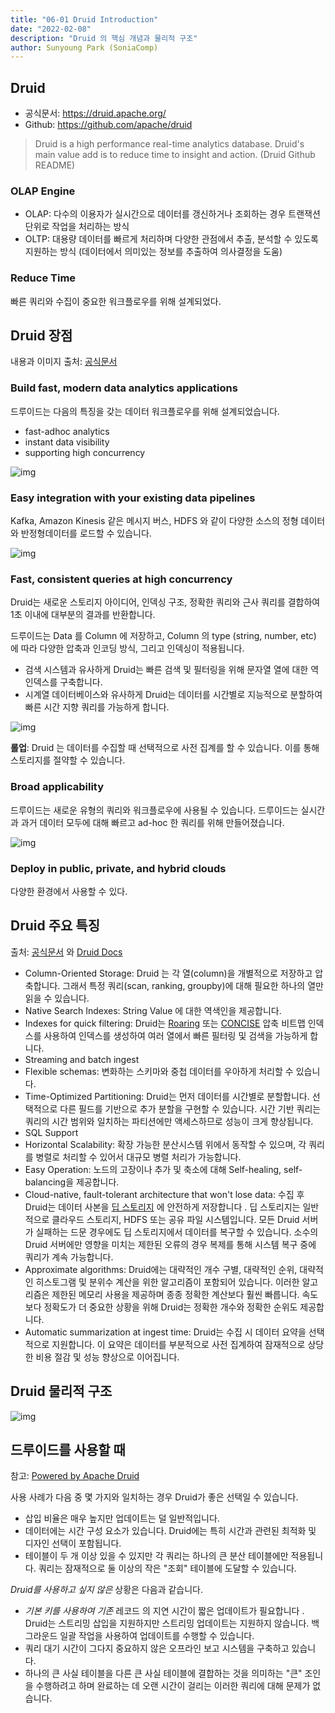 ```yaml
---
title: "06-01 Druid Introduction"
date: "2022-02-08"
description: "Druid 의 핵심 개념과 물리적 구조"
author: Sunyoung Park (SoniaComp)
---
```


## Druid

* 공식문서: https://druid.apache.org/
* Github: https://github.com/apache/druid

> Druid is a high performance real-time analytics database. Druid's main value add is to reduce time to insight and action. (Druid Github README)

### OLAP Engine

* OLAP: 다수의 이용자가 실시간으로 데이터를 갱신하거나 조회하는 경우 트랜잭션 단위로 작업을 처리하는 방식
* OLTP: 대용량 데이터를 빠르게 처리하며 다양한 관점에서 추출, 분석할 수 있도록 지원하는 방식 (데이터에서 의미있는 정보를 추출하여 의사결정을 도움)

### Reduce Time

빠른 쿼리와 수집이 중요한 워크플로우를 위해 설계되었다.

## Druid 장점

내용과 이미지 출처: [공식문서](https://druid.apache.org/)

### **Build fast, modern data analytics applications**

드루이드는 다음의 특징을 갖는 데이터 워크플로우를 위해 설계되었습니다.

* fast-adhoc analytics
* instant data visibility
* supporting high concurrency

![img](https://druid.apache.org/img/diagram-3.png)

### **Easy integration with your existing data pipelines**

Kafka, Amazon Kinesis 같은 메시지 버스, HDFS 와 같이 다양한 소스의 정형 데이터와 반정형데이터를 로드할 수 있습니다.

![img](https://druid.apache.org/img/diagram-4.png)

### Fast, consistent queries at high concurrency

Druid는 새로운 스토리지 아이디어, 인덱싱 구조, 정확한 쿼리와 근사 쿼리를 결합하여 1초 이내에 대부분의 결과를 반환합니다.

드루이드는 Data 를 Column 에 저장하고, Column 의 type (string, number, etc) 에 따라 다양한 압축과 인코딩 방식, 그리고 인덱싱이 적용됩니다.

* 검색 시스템과 유사하게 Druid는 빠른 검색 및 필터링을 위해 문자열 열에 대한 역 인덱스를 구축합니다.
* 시계열 데이터베이스와 유사하게 Druid는 데이터를 시간별로 지능적으로 분할하여 빠른 시간 지향 쿼리를 가능하게 합니다.

![img](https://druid.apache.org/img/diagram-5.png)

**롤업**: Druid 는 데이터를 수집할 때 선택적으로 사전 집계를 할 수 있습니다. 이를 통해 스토리지를 절약할 수 있습니다.

### Broad applicability

드루이드는 새로운 유형의 쿼리와 워크플로우에 사용될 수 있습니다. 드루이드는 실시간과 과거 데이터 모두에 대해 빠르고 ad-hoc 한 쿼리를 위해 만들어졌습니다.

![img](https://druid.apache.org/img/diagram-6.png)

### Deploy in public, private, and hybrid clouds

다양한 환경에서 사용할 수 있다.

## Druid 주요 특징

출처: [공식문서](https://druid.apache.org/technology) 와 [Druid Docs](https://druid.apache.org/docs/latest/design/index.html)

* Column-Oriented Storage: Druid 는 각 열(column)을 개별적으로 저장하고 압축합니다. 그래서 특정 쿼리(scan, ranking, groupby)에 대해 필요한 하나의 열만 읽을 수 있습니다.
* Native Search Indexes: String Value 에 대한 역색인을 제공합니다.
* Indexes for quick filtering: Druid는 [Roaring](https://roaringbitmap.org/) 또는 [CONCISE](https://arxiv.org/pdf/1004.0403) 압축 비트맵 인덱스를 사용하여 인덱스를 생성하여 여러 열에서 빠른 필터링 및 검색을 가능하게 합니다.
* Streaming and batch ingest
* Flexible schemas: 변화하는 스키마와 중첩 데이터를 우아하게 처리할 수 있습니다.
* Time-Optimized Partitioning: Druid는 먼저 데이터를 시간별로 분할합니다. 선택적으로 다른 필드를 기반으로 추가 분할을 구현할 수 있습니다. 시간 기반 쿼리는 쿼리의 시간 범위와 일치하는 파티션에만 액세스하므로 성능이 크게 향상됩니다.
* SQL Support
* Horizontal Scalability: 확장 가능한 분산시스템 위에서 동작할 수 있으며, 각 쿼리를 병렬로 처리할 수 있어서 대규모 병렬 처리가 가능합니다. 
* Easy Operation: 노드의 고장이나 추가 및 축소에 대해 Self-healing, self-balancing을 제공합니다.
* Cloud-native, fault-tolerant architecture that won't lose data: 수집 후 Druid는 데이터 사본을 [딥 스토리지](https://druid.apache.org/docs/latest/design/architecture.html#deep-storage) 에 안전하게 저장합니다 . 딥 스토리지는 일반적으로 클라우드 스토리지, HDFS 또는 공유 파일 시스템입니다. 모든 Druid 서버가 실패하는 드문 경우에도 딥 스토리지에서 데이터를 복구할 수 있습니다. 소수의 Druid 서버에만 영향을 미치는 제한된 오류의 경우 복제를 통해 시스템 복구 중에 쿼리가 계속 가능합니다.
* Approximate algorithms: Druid에는 대략적인 개수 구별, 대략적인 순위, 대략적인 히스토그램 및 분위수 계산을 위한 알고리즘이 포함되어 있습니다. 이러한 알고리즘은 제한된 메모리 사용을 제공하며 종종 정확한 계산보다 훨씬 빠릅니다. 속도보다 정확도가 더 중요한 상황을 위해 Druid는 정확한 개수와 정확한 순위도 제공합니다.
* Automatic summarization at ingest time: Druid는 수집 시 데이터 요약을 선택적으로 지원합니다. 이 요약은 데이터를 부분적으로 사전 집계하여 잠재적으로 상당한 비용 절감 및 성능 향상으로 이어집니다.

## Druid 물리적 구조

![img](https://druid.apache.org/img/diagram-7.png)

## 드루이드를 사용할 때

참고: [Powered by Apache Druid](https://druid.apache.org/druid-powered)

사용 사례가 다음 중 몇 가지와 일치하는 경우 Druid가 좋은 선택일 수 있습니다.

- 삽입 비율은 매우 높지만 업데이트는 덜 일반적입니다.
- 데이터에는 시간 구성 요소가 있습니다. Druid에는 특히 시간과 관련된 최적화 및 디자인 선택이 포함됩니다.
- 테이블이 두 개 이상 있을 수 있지만 각 쿼리는 하나의 큰 분산 테이블에만 적용됩니다. 쿼리는 잠재적으로 둘 이상의 작은 "조회" 테이블에 도달할 수 있습니다.

*Druid를 사용하고 싶지 않은* 상황은 다음과 같습니다.

- *기본 키를 사용하여 기존* 레코드 의 지연 시간이 짧은 업데이트가 필요합니다 . Druid는 스트리밍 삽입을 지원하지만 스트리밍 업데이트는 지원하지 않습니다. 백그라운드 일괄 작업을 사용하여 업데이트를 수행할 수 있습니다.
- 쿼리 대기 시간이 그다지 중요하지 않은 오프라인 보고 시스템을 구축하고 있습니다.
- 하나의 큰 사실 테이블을 다른 큰 사실 테이블에 결합하는 것을 의미하는 "큰" 조인을 수행하려고 하며 완료하는 데 오랜 시간이 걸리는 이러한 쿼리에 대해 문제가 없습니다.